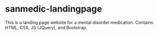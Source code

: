 # sanmedic-landingpage
This is a landing page website for a mental disorder medication. Contains HTML, CSS, JS (JQuery), and Bootstrap.
